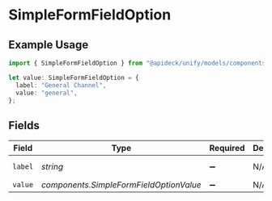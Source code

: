 # SimpleFormFieldOption

## Example Usage

```typescript
import { SimpleFormFieldOption } from "@apideck/unify/models/components";

let value: SimpleFormFieldOption = {
  label: "General Channel",
  value: "general",
};
```

## Fields

| Field                                   | Type                                    | Required                                | Description                             | Example                                 |
| --------------------------------------- | --------------------------------------- | --------------------------------------- | --------------------------------------- | --------------------------------------- |
| `label`                                 | *string*                                | :heavy_minus_sign:                      | N/A                                     | General Channel                         |
| `value`                                 | *components.SimpleFormFieldOptionValue* | :heavy_minus_sign:                      | N/A                                     |                                         |
